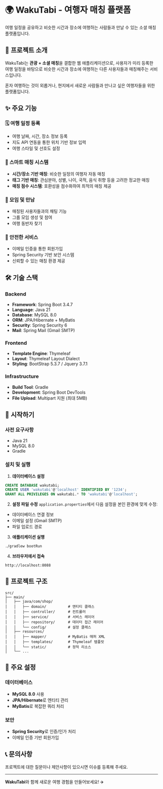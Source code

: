 # 🌍 WakuTabi - 여행자 매칭 플랫폼

여행 일정을 공유하고 비슷한 시간과 장소에 여행하는 사람들과 만날 수 있는 소셜 매칭 플랫폼입니다.

## 📖 프로젝트 소개

WakuTabi는 **관광 + 소셜 매칭**을 결합한 웹 애플리케이션으로, 사용자가 미리 등록한 여행 일정을 바탕으로 비슷한 시간과 장소에 여행하는 다른 사용자들과 매칭해주는 서비스입니다.

혼자 여행하는 것이 외롭거나, 현지에서 새로운 사람들과 만나고 싶은 여행자들을 위한 플랫폼입니다.

## ✨ 주요 기능

### 🗓️ 여행 일정 등록
- 여행 날짜, 시간, 장소 정보 등록
- 지도 API 연동을 통한 위치 기반 정보 입력
- 여행 스타일 및 선호도 설정

### 🤝 스마트 매칭 시스템
- **시간/장소 기반 매칭**: 비슷한 일정의 여행자 자동 매칭
- **태그 기반 매칭**: 관심분야, 성별, 나이, 국적, 음식 취향 등을 고려한 정교한 매칭
- **매칭 점수 시스템**: 호환성을 점수화하여 최적의 매칭 제공

### 👥 모임 및 만남
- 매칭된 사용자들과의 채팅 기능
- 그룹 모임 생성 및 참여
- 여행 동반자 찾기

### 🔐 안전한 서비스
- 이메일 인증을 통한 회원가입
- Spring Security 기반 보안 시스템
- 신뢰할 수 있는 매칭 환경 제공

## 🛠️ 기술 스택

### Backend
- **Framework**: Spring Boot 3.4.7
- **Language**: Java 21
- **Database**: MySQL 8.0
- **ORM**: JPA/Hibernate + MyBatis
- **Security**: Spring Security 6
- **Mail**: Spring Mail (Gmail SMTP)

### Frontend
- **Template Engine**: Thymeleaf
- **Layout**: Thymeleaf Layout Dialect
- **Styling**: BootStrap 5.3.7 / Jquery 3.7.1

### Infrastructure
- **Build Tool**: Gradle
- **Development**: Spring Boot DevTools
- **File Upload**: Multipart 지원 (최대 5MB)

## 🚀 시작하기

### 사전 요구사항
- Java 21
- MySQL 8.0
- Gradle

### 설치 및 실행

1. **데이터베이스 설정**
```sql
CREATE DATABASE wakutabi;
CREATE USER 'wakutabi'@'localhost' IDENTIFIED BY '1234';
GRANT ALL PRIVILEGES ON wakutabi.* TO 'wakutabi'@'localhost';
```

2. **설정 파일 수정**
`application.properties`에서 다음 설정을 본인 환경에 맞게 수정:
- 데이터베이스 연결 정보
- 이메일 설정 (Gmail SMTP)
- 파일 업로드 경로

3. **애플리케이션 실행**
```bash
./gradlew bootRun
```

4. **브라우저에서 접속**
```
http://localhost:8088
```

## 📁 프로젝트 구조

```
src/
├── main/
│   ├── java/com/shop/
│   │   ├── domain/          # 엔티티 클래스
│   │   ├── controller/      # 컨트롤러
│   │   ├── service/         # 서비스 레이어
│   │   ├── repository/      # 데이터 접근 레이어
│   │   └── config/          # 설정 클래스
│   ├── resources/
│   │   ├── mapper/          # MyBatis 매퍼 XML
│   │   ├── templates/       # Thymeleaf 템플릿
│   │   └── static/          # 정적 리소스
│   └── ...
```

## 🔧 주요 설정

### 데이터베이스
- **MySQL 8.0** 사용
- **JPA/Hibernate**로 엔티티 관리
- **MyBatis**로 복잡한 쿼리 처리

### 보안
- **Spring Security**로 인증/인가 처리
- 이메일 인증 기반 회원가입

## 📞 문의사항

프로젝트에 대한 질문이나 제안사항이 있으시면 이슈를 등록해 주세요.

---

**WakuTabi**와 함께 새로운 여행 경험을 만들어보세요! ✈️
